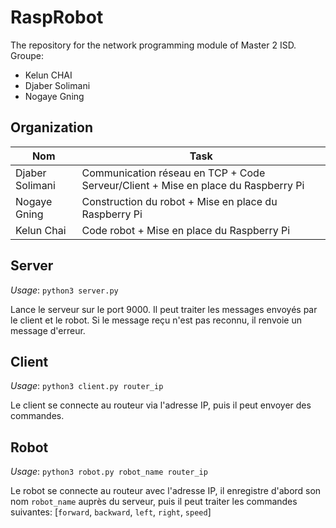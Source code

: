 # RaspRobot
The repository for the network programming module of Master 2 ISD. 
Groupe: 
* Kelun CHAI
* Djaber Solimani
* Nogaye Gning

## Organization
| Nom | Task |
| ---- | ---- |
| Djaber Solimani | Communication réseau en TCP + Code Serveur/Client + Mise en place du Raspberry Pi|
| Nogaye Gning | Construction du robot + Mise en place du Raspberry Pi |
| Kelun Chai | Code robot + Mise en place du Raspberry Pi |

## Server
*Usage*: `python3 server.py`

Lance le serveur sur le port 9000. Il peut traiter les messages envoyés par le client et le robot. Si le 
message reçu n'est pas reconnu, il renvoie un message d'erreur.
## Client
*Usage*: `python3 client.py router_ip`

Le client se connecte au routeur via l'adresse IP, puis il peut envoyer des commandes.
## Robot
*Usage*: `python3 robot.py robot_name router_ip`

Le robot se connecte au routeur avec l'adresse IP, il enregistre d'abord son nom `robot_name` auprès du serveur,
puis il peut traiter les commandes suivantes: [`forward`, `backward`, `left`, `right`, `speed`]
